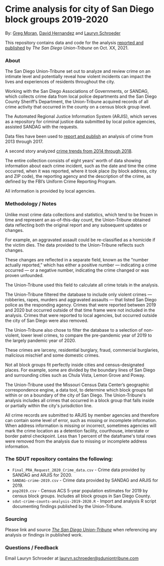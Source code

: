 # Crime analysis for city of San Diego block groups 2019-2020
By: [Greg Moran](https://www.sandiegouniontribune.com/sdut-greg-moran-staff.html), [David Hernandez](https://www.sandiegouniontribune.com/sdut-david-hernandez-staff.html) and [Lauryn Schroeder](https://www.sandiegouniontribune.com/sdut-lauryn-schroeder-staff.html)

This repository contains data and code for the analysis [reported and published](XXXXX) by *The San Diego Union-Tribune* on Oct. XX, 2021.

### About

The San Diego Union-Tribune set out to analyze and review crime on an intimate level and potentially reveal how violent incidents can impact the lives and experiences of residents throughout the city.

Working with the San Diego Associations of Governments, or SANDAG, which collects crime data from local police departments and the San Diego County Sheriff’s Department, the Union-Tribune acquired records of all crime activity that occurred in the county on a census block group level.

The Automated Regional Justice Information System (ARJIS), which serves as a repository for criminal justice data submitted by local police agencies, assisted SANDAG with the requests.

Data files have been used to [report and publish](https://www.sandiegouniontribune.com/story/2019-03-28/crime-counts-as-crime-falls-to-record-lows-some-neighborhoods-are-left-behind) an analysis of crime from 2013 through 2017.

A second story analyzed [crime trends from 2014 through 2018](https://www.sandiegouniontribune.com/news/public-safety/story/2019-06-05/more-city-neighborhoods-see-increase-in-violent-crimes-new-data-analysis-shows).

The entire collection consists of eight years’ worth of data showing information about each crime incident, such as the date and time the crime occurred, when it was reported, where it took place (by block address, city and ZIP code), the reporting agency and the description of the crime, as defined by the FBI’s Uniform Crime Reporting Program.

All information is provided by local agencies.

### Methodology / Notes

Unlike most crime data collections and statistics, which tend to be frozen in time and represent an as-of-this-day count, the Union-Tribune obtained data reflecting both the original report and any subsequent updates or changes.

For example, an aggravated assault could be re-classified as a homicide if the victim dies. The data provided to the Union-Tribune reflects such changes.

These changes are reflected in a separate field, known as the “number actually reported,” which has either a positive number — indicating a crime occurred — or a negative number, indicating the crime changed or was proven unfounded.

The Union-Tribune used this field to calculate all crime totals in the analysis.

The Union-Tribune filtered the database to include only violent crimes — robberies, rapes, murders and aggravated assaults — that listed San Diego police as the responding agency. Crimes that were reported between 2019 and 2020 but occurred outside of that time frame were not included in the analysis. Crimes that were reported to local agencies, but occurred outside the city of San Diego were also removed.

The Union-Tribune also chose to filter the database to a selection of non-violent, lower level crimes, to compare the pre-pandemic year of 2019 to the largely pandemic year of 2020.

These crimes are larceny, residential burglary, fraud, commercial burglaries, malicious mischief and some domestic crimes.

Not all block groups fit perfectly inside cities and census-designated places. For example, some are divided by the boundary lines of San Diego and surrounding cities such as Chula Vista, Lemon Grove and Poway.

The Union-Tribune used the Missouri Census Data Center’s geographic correspondence engine, a data tool, to determine which block groups fall within or on a boundary of the city of San Diego. The Union-Tribune's analysis includes all crimes that occurred in a block group that falls inside or partially within the city's jurisdiction line.

All crime records are submitted to ARJIS by member agencies and therefore can contain some level of error, such as missing or incomplete information. When address information is missing or incorrect, sometimes agencies will mark the crime location as a detention facility, courthouse, interstate or border patrol checkpoint. Less than 1 percent of the dataframe's total rows were removed from the analysis due to missing or incomplete address information.

### The SDUT repository contains the following:

- `Final_PRA_Request_2020_Crime_data.csv` - Crime data provided by SANDAG and ARJIS for 2020.
- `SANDAG-crime-2019.csv` - Crime data provided by SANDAG and ARJIS for 2019.
- `pop2019.csv` - Census ACS 5-year population estimates for 2019 by census block groups. Includes all block groups in San Diego County.
- `sdut-crime-counts-analysis-2019-2020.R` - Import and analysis R script documenting findings published by the Union-Tribune.

### Sourcing
Please link and source [*The San Diego Union-Tribune*](https://www.sandiegouniontribune.com/) when referencing any analysis or findings in published work.

### Questions / Feedback

Email Lauryn Schroeder at [lauryn.schroeder@sduniontribune.com](mailto:lauryn.schroeder@sduniontribune.com)
